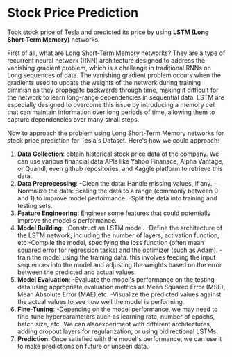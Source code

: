 # Stock Price Prediction
Took stock price of Tesla and predicted its price by using **LSTM (Long Short-Term Memory)** networks. 

First of all, what are Long Short-Term Memory networks? 
They are a type of recurrent neural network (RNN) architecture designed to address the vanishing gradient problem, which is a challenge in traditional RNNs on Long sequences of data. The vanishing gradient problem occurs when the gradients used to update the weights of the network during training diminish as they propagate backwards through time, making it difficult for the network to learn long-range dependencies in sequential data.
LSTM are especially designed to overcome this issue by introducing a memory cell that can maintain information over long periods of time, allowing them to capture dependencies over many small steps.

Now to approach the problem using Long Short-Term Memory networks for stock price prediction for Tesla's Dataset. Here's how we could approach:

1. **Data Collection**: obtain historical stock price data of the company. We can use various financial data APIs like Yahoo Finanace, Alpha Vantage, or Quandl, even github repositories, and Kaggle platform to retrieve this data.
2. **Data Preprocessing**: -Clean the data: Handle missing values, if any.
                           -Normalize the data: Scaling the data to a range (commonly between 0 and 1) to improve model performance.
                           -Split the data into training and testing sets.
3. **Feature Engineering**: Engineer some features that could potentially improve the model's performance.
4. **Model Building**: -Construct an LSTM model.
                       -Define the architecture of the LSTM network, including the number of layers, activation function, etc
                       -Compile the model, specifying the loss function (often mean squared error for regression tasks) and the optimizer (such as Adam).
                       -train the model using the training data. this involves feeding the input sequences into the model and adjusting the weights based on the error between the predicted and actual values.
5. **Model Evaluation**: -Evaluate the model's performance on the testing data using appropriate evaluation metrics as Mean Squared Error (MSE), Mean Absolute Error (MAE),etc.
                         -Visualize the predicted values against the actual values to see how well the model is performing.
6. **Fine-Tuning**: -Depending on the model performance, we may need to fine-tune hyperparameters auch as learning rate, number of epochs, batch size, etc
                    -We can alsoexperiment with different architectures, adding dropout layers for regularization, or using bidirectional LSTMs.
7. **Prediction**: Once satisfied with the model's performance, we can use it to make predictions on future or unseen data. 

